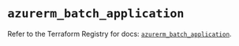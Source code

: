 # `azurerm_batch_application`

Refer to the Terraform Registry for docs: [`azurerm_batch_application`](https://registry.terraform.io/providers/hashicorp/azurerm/4.21.1/docs/resources/batch_application).

